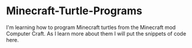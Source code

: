Minecraft-Turtle-Programs
=========================

I'm learning how to program Minecraft turtles from the Minecraft mod Computer Craft.  As I learn more about them I will put the snippets of code here.